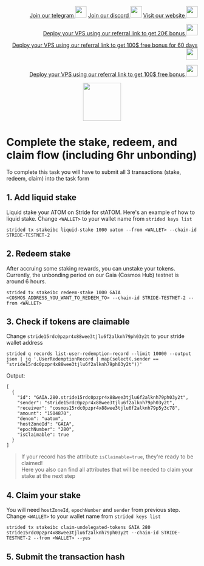 <p style="font-size:14px" align="right">
<a href="https://t.me/kjnotes" target="_blank">Join our telegram <img src="https://user-images.githubusercontent.com/50621007/183283867-56b4d69f-bc6e-4939-b00a-72aa019d1aea.png" width="30"/></a>
<a href="https://discord.gg/fRVzvPBh" target="_blank">Join our discord <img src="https://user-images.githubusercontent.com/50621007/176236430-53b0f4de-41ff-41f7-92a1-4233890a90c8.png" width="30"/></a>
<a href="https://kjnodes.com/" target="_blank">Visit our website <img src="https://user-images.githubusercontent.com/50621007/168689709-7e537ca6-b6b8-4adc-9bd0-186ea4ea4aed.png" width="30"/></a>
</p>

<p style="font-size:14px" align="right">
<a href="https://hetzner.cloud/?ref=y8pQKS2nNy7i" target="_blank">Deploy your VPS using our referral link to get 20€ bonus <img src="https://user-images.githubusercontent.com/50621007/174612278-11716b2a-d662-487e-8085-3686278dd869.png" width="30"/></a>
</p>
<p style="font-size:14px" align="right">
<a href="https://m.do.co/c/17b61545ca3a" target="_blank">Deploy your VPS using our referral link to get 100$ free bonus for 60 days <img src="https://user-images.githubusercontent.com/50621007/183284313-adf81164-6db4-4284-9ea0-bcb841936350.png" width="30"/></a>
</p>
<p style="font-size:14px" align="right">
<a href="https://www.vultr.com/?ref=7418642" target="_blank">Deploy your VPS using our referral link to get 100$ free bonus <img src="https://user-images.githubusercontent.com/50621007/183284971-86057dc2-2009-4d40-a1d4-f0901637033a.png" width="30"/></a>
</p>

<p align="center">
  <img height="100" height="auto" src="https://user-images.githubusercontent.com/50621007/183283696-d1c4192b-f594-45bb-b589-15a5e57a795c.png">
</p>

# Complete the stake, redeem, and claim flow (including 6hr unbonding)	
To complete this task you will have to submit all 3 transactions (stake, redeem, claim) into the task form

## 1. Add liquid stake 
Liquid stake your ATOM on Stride for stATOM. Here's an example of how to liquid stake. Change `<WALLET>` to your wallet name from `strided keys list`
```
strided tx stakeibc liquid-stake 1000 uatom --from <WALLET> --chain-id STRIDE-TESTNET-2
```

## 2. Redeem stake
After accruing some staking rewards, you can unstake your tokens. Currently, the unbonding period on our Gaia (Cosmos Hub) testnet is around 6 hours.
```
strided tx stakeibc redeem-stake 1000 GAIA <COSMOS_ADDRESS_YOU_WANT_TO_REDEEM_TO> --chain-id STRIDE-TESTNET-2 --from <WALLET>
```

## 3. Check if tokens are claimable
Change `stride15rdc0pzpr4x88wee3tjlu6f2alknh79ph03y2t` to your stride wallet address
```
strided q records list-user-redemption-record --limit 10000 --output json | jq '.UserRedemptionRecord | map(select(.sender == "stride15rdc0pzpr4x88wee3tjlu6f2alknh79ph03y2t"))'
```

Output:
```
[
  {
    "id": "GAIA.280.stride15rdc0pzpr4x88wee3tjlu6f2alknh79ph03y2t",
    "sender": "stride15rdc0pzpr4x88wee3tjlu6f2alknh79ph03y2t",
    "receiver": "cosmos15rdc0pzpr4x88wee3tjlu6f2alknh79p5y3c78",
    "amount": "1504870",
    "denom": "uatom",
    "hostZoneId": "GAIA",
    "epochNumber": "280",
    "isClaimable": true
  }
]
```

> If your record has the attribute `isClaimable=true`, they're ready to be claimed!\
> Here you also can find all attributes that will be needed to claim your stake at the next step

## 4. Claim your stake
You will need `hostZoneId`, `epochNumber` and `sender` from previous step. Change `<WALLET>` to your wallet name from `strided keys list`
```
strided tx stakeibc claim-undelegated-tokens GAIA 280 stride15rdc0pzpr4x88wee3tjlu6f2alknh79ph03y2t --chain-id STRIDE-TESTNET-2 --from <WALLET> --yes
```

## 5. Submit the transaction hash
